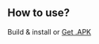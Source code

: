 ## How to use?
Build & install or [Get .APK](https://github.com/danialtavakoli/OMDb/raw/develop/apk/OMDB.apk)
